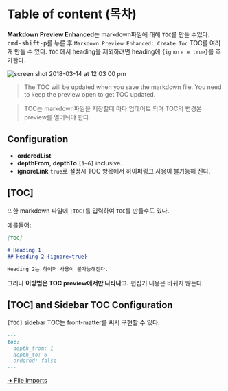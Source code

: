 # Table of content (목차)

**Markdown Preview Enhanced**는 markdown파일에 대해 `TOC`를 만들 수있다.
<kbd>cmd-shift-p</kbd>를 누른 후 `Markdown Preview Enhanced: Create Toc` 
TOC를 여러 개 만들 수 있다.
`TOC` 에서 heading을 제외하려면 heading에 `{ignore = true}`를 추가한다.

![screen shot 2018-03-14 at 12 03 00 pm](https://user-images.githubusercontent.com/1908863/37418218-bb624e62-277f-11e8-88f5-8747a1c2e012.png)

> The TOC will be updated when you save the markdown file.
> You need to keep the preview open to get TOC updated.

> TOC는 markdown파일을 저장할때 마다 업데이트 되며 TOC의 변경본 preview를 열어둬야 한다.

## Configuration

- **orderedList**
- **depthFrom**, **depthTo**
  `[1~6]` inclusive.
- **ignoreLink**
  `true`로 설정시 TOC 항목에서 하이퍼링크 사용이 불가능해 진다.

## [TOC]

또한 markdown 파일에 `[TOC]`를 입력하여 `TOC`를 만들수도 있다.

예를들어:

```markdown
[TOC]

# Heading 1
## Heading 2 {ignore=true}

Heading 2는 하이퍼 사용이 불가능해진다.
```

그러나 **이방법은 TOC preview에서만 나타나고.** 편집기 내용은 바뀌지 않는다. 

## [TOC] and Sidebar TOC Configuration

`[TOC]` sidebar TOC는 front-matter를 써서 구현할 수 있다.

```markdown
---
toc:
  depth_from: 1
  depth_to: 6
  ordered: false
---
```

[➔ File Imports](ko-kr/file-imports.md)
